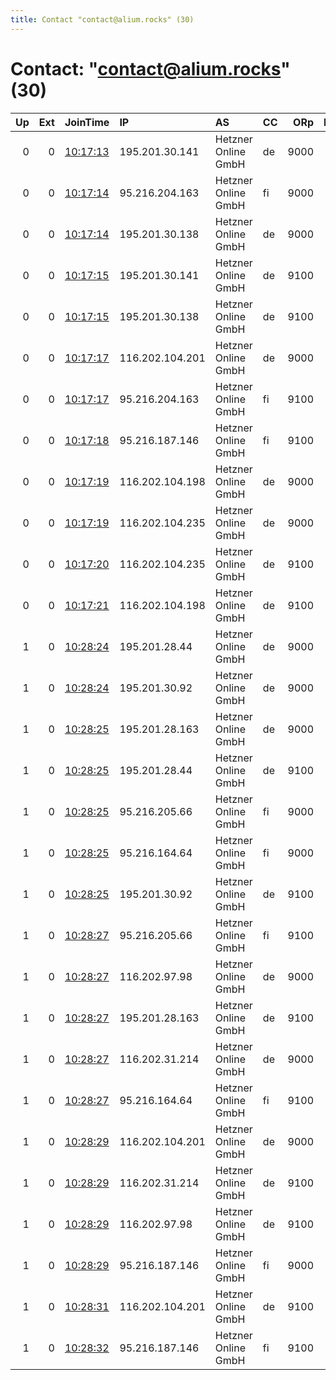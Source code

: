 ```yaml
---
title: Contact "contact@alium.rocks" (30)
---
```


# Contact: "contact@alium.rocks" (30)

|   Up |   Ext | JoinTime                                                                                            | IP              | AS                  | CC   |   ORp |   Dirp | OS    | Version   | Nickname    |   eFamMembers |
|-----:|------:|:----------------------------------------------------------------------------------------------------|:----------------|:--------------------|:-----|------:|-------:|:------|:----------|:------------|--------------:|
|    0 |     0 | [10:17:13](https://metrics.torproject.org/rs.html#details/8B48D83C65CD29C4CA0D5CF45DC8D10F89819D96) | 195.201.30.141  | Hetzner Online GmbH | de   |  9000 |      0 | Linux | 0.3.5.8   | torrelay08  |            16 |
|    0 |     0 | [10:17:14](https://metrics.torproject.org/rs.html#details/3B82E4AA446445EEB55331B71AE24EA7AA5DCC9D) | 95.216.204.163  | Hetzner Online GmbH | fi   |  9000 |      0 | Linux | 0.3.5.8   | torrelay015 |            16 |
|    0 |     0 | [10:17:14](https://metrics.torproject.org/rs.html#details/A36E9697672868085DA3569A5280A2323A1FA056) | 195.201.30.138  | Hetzner Online GmbH | de   |  9000 |      0 | Linux | 0.3.5.8   | torrelay011 |            16 |
|    0 |     0 | [10:17:15](https://metrics.torproject.org/rs.html#details/07ABA9DDD7D46A0C14AA2945386AABEB38E25261) | 195.201.30.141  | Hetzner Online GmbH | de   |  9100 |      0 | Linux | 0.3.5.8   | torrelay08  |            16 |
|    0 |     0 | [10:17:15](https://metrics.torproject.org/rs.html#details/D7FB330EEDF77F53560F7D79C8C3D0093EB971D9) | 195.201.30.138  | Hetzner Online GmbH | de   |  9100 |      0 | Linux | 0.3.5.8   | torrelay011 |            16 |
|    0 |     0 | [10:17:17](https://metrics.torproject.org/rs.html#details/53B677EA8F871143A0ED412202A18716DA2C1E90) | 116.202.104.201 | Hetzner Online GmbH | de   |  9000 |      0 | Linux | 0.3.5.8   | torrelay07  |            16 |
|    0 |     0 | [10:17:17](https://metrics.torproject.org/rs.html#details/CCE3447B7AE698BD411583580C38B615C7DAD46A) | 95.216.204.163  | Hetzner Online GmbH | fi   |  9100 |      0 | Linux | 0.3.5.8   | torrelay015 |            16 |
|    0 |     0 | [10:17:18](https://metrics.torproject.org/rs.html#details/9ED23E7E5FA92AD0B071F27ED17A87BE3F272853) | 95.216.187.146  | Hetzner Online GmbH | fi   |  9100 |      0 | Linux | 0.3.5.8   | torrelay09  |            16 |
|    0 |     0 | [10:17:19](https://metrics.torproject.org/rs.html#details/27C81AA70682157BBBDDA36D32385CF42DE0FB3C) | 116.202.104.198 | Hetzner Online GmbH | de   |  9000 |      0 | Linux | 0.3.5.8   | torrelay010 |            16 |
|    0 |     0 | [10:17:19](https://metrics.torproject.org/rs.html#details/C61E896FF38BA7184AFD2C16F881D5B41AF75CC4) | 116.202.104.235 | Hetzner Online GmbH | de   |  9000 |      0 | Linux | 0.3.5.8   | torrelay013 |            16 |
|    0 |     0 | [10:17:20](https://metrics.torproject.org/rs.html#details/A1829BAC8392EFC34C195F590ACC4C9872CE947B) | 116.202.104.235 | Hetzner Online GmbH | de   |  9100 |      0 | Linux | 0.3.5.8   | torrelay013 |            16 |
|    0 |     0 | [10:17:21](https://metrics.torproject.org/rs.html#details/3E2247A1ABC02811BC1C3517A33ECE7F521A06E4) | 116.202.104.198 | Hetzner Online GmbH | de   |  9100 |      0 | Linux | 0.3.5.8   | torrelay010 |            16 |
|    1 |     0 | [10:28:24](https://metrics.torproject.org/rs.html#details/A9279BD4B56420F9609A16A2DD1FB30949815D0D) | 195.201.28.44   | Hetzner Online GmbH | de   |  9000 |      0 | Linux | 0.3.5.8   | torrelay02  |            18 |
|    1 |     0 | [10:28:24](https://metrics.torproject.org/rs.html#details/BB56C23E1995DC51956957E00A249E6E3F0914B1) | 195.201.30.92   | Hetzner Online GmbH | de   |  9000 |      0 | Linux | 0.3.5.8   | torrelay08  |            30 |
|    1 |     0 | [10:28:25](https://metrics.torproject.org/rs.html#details/245EA59CF0B7F682993F21507655CF0829312834) | 195.201.28.163  | Hetzner Online GmbH | de   |  9000 |      0 | Linux | 0.3.5.8   | torrelay05  |            18 |
|    1 |     0 | [10:28:25](https://metrics.torproject.org/rs.html#details/4A134ABF19E123BA1548FAE53CB40AA8277EE324) | 195.201.28.44   | Hetzner Online GmbH | de   |  9100 |      0 | Linux | 0.3.5.8   | torrelay02  |            18 |
|    1 |     0 | [10:28:25](https://metrics.torproject.org/rs.html#details/7C910F36CC1EF17105BAE9BC6F51474410B15E93) | 95.216.205.66   | Hetzner Online GmbH | fi   |  9000 |      0 | Linux | 0.3.5.8   | torrelay06  |            30 |
|    1 |     0 | [10:28:25](https://metrics.torproject.org/rs.html#details/B7AE3B0A42D8CAEB8754260AA2A1C451BBD499CB) | 95.216.164.64   | Hetzner Online GmbH | fi   |  9000 |      0 | Linux | 0.3.5.8   | torrelay03  |            18 |
|    1 |     0 | [10:28:25](https://metrics.torproject.org/rs.html#details/F9942AA121A46492ACACF5D67AAD349FE4BA71BF) | 195.201.30.92   | Hetzner Online GmbH | de   |  9100 |      0 | Linux | 0.3.5.8   | torrelay08  |            30 |
|    1 |     0 | [10:28:27](https://metrics.torproject.org/rs.html#details/4A3BAB5DAB7B4783B7C1CC499F89F65BE736C0B1) | 95.216.205.66   | Hetzner Online GmbH | fi   |  9100 |      0 | Linux | 0.3.5.8   | torrelay06  |            30 |
|    1 |     0 | [10:28:27](https://metrics.torproject.org/rs.html#details/6690624E430535B90C7F2FCE06E90747B92064AB) | 116.202.97.98   | Hetzner Online GmbH | de   |  9000 |      0 | Linux | 0.3.5.8   | torrelay04  |            18 |
|    1 |     0 | [10:28:27](https://metrics.torproject.org/rs.html#details/6705ED40AE051AF1AA6893CF9AD0C393AA18C1AC) | 195.201.28.163  | Hetzner Online GmbH | de   |  9100 |      0 | Linux | 0.3.5.8   | torrelay05  |            18 |
|    1 |     0 | [10:28:27](https://metrics.torproject.org/rs.html#details/6FEFA1FA275A2D7D43A7B239BE7B3F94CDF47CA8) | 116.202.31.214  | Hetzner Online GmbH | de   |  9000 |      0 | Linux | 0.3.5.8   | torrelay01  |            18 |
|    1 |     0 | [10:28:27](https://metrics.torproject.org/rs.html#details/9EC2C4E2F7AD21C260BDC5595DEF56304F5612D8) | 95.216.164.64   | Hetzner Online GmbH | fi   |  9100 |      0 | Linux | 0.3.5.8   | torrelay03  |            18 |
|    1 |     0 | [10:28:29](https://metrics.torproject.org/rs.html#details/3C04ACE6B33577C790434A9F6CDD95B2E3D4448A) | 116.202.104.201 | Hetzner Online GmbH | de   |  9000 |      0 | Linux | 0.3.5.8   | torrelay07  |            18 |
|    1 |     0 | [10:28:29](https://metrics.torproject.org/rs.html#details/5845364873A465A62BC110506925E005ED711C9C) | 116.202.31.214  | Hetzner Online GmbH | de   |  9100 |      0 | Linux | 0.3.5.8   | torrelay01  |            18 |
|    1 |     0 | [10:28:29](https://metrics.torproject.org/rs.html#details/9CD1D59805048D2423954D7F6EA7FF18AE95E34F) | 116.202.97.98   | Hetzner Online GmbH | de   |  9100 |      0 | Linux | 0.3.5.8   | torrelay04  |            18 |
|    1 |     0 | [10:28:29](https://metrics.torproject.org/rs.html#details/D52A0F8E3E49E6F44D7FE23C638A5EA5A610AE74) | 95.216.187.146  | Hetzner Online GmbH | fi   |  9000 |      0 | Linux | 0.3.5.8   | torrelay09  |            18 |
|    1 |     0 | [10:28:31](https://metrics.torproject.org/rs.html#details/85408A24CB79B918D67BA53D73B700301151797F) | 116.202.104.201 | Hetzner Online GmbH | de   |  9100 |      0 | Linux | 0.3.5.8   | torrelay07  |            18 |
|    1 |     0 | [10:28:32](https://metrics.torproject.org/rs.html#details/1A39C722F93635D8D43122F998B2C9208566F6BA) | 95.216.187.146  | Hetzner Online GmbH | fi   |  9100 |      0 | Linux | 0.3.5.8   | torrelay09  |            18 |
